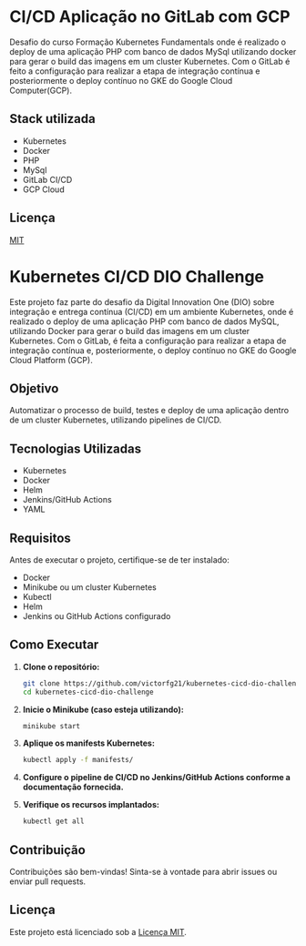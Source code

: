 # CI/CD Aplicação no GitLab com GCP

Desafio do curso Formação Kubernetes Fundamentals onde é realizado o deploy de uma aplicação PHP com banco de dados MySql utilizando docker para gerar o build das imagens em um cluster Kubernetes. Com o GitLab é feito a configuração para realizar a etapa de integração contínua e posteriormente o deploy contínuo no GKE do Google Cloud Computer(GCP).


## Stack utilizada

- Kubernetes
- Docker
- PHP
- MySql
- GitLab CI/CD
- GCP Cloud

## Licença

[MIT](https://choosealicense.com/licenses/mit/)

# Kubernetes CI/CD DIO Challenge

Este projeto faz parte do desafio da Digital Innovation One (DIO) sobre integração e entrega contínua (CI/CD) em um ambiente Kubernetes, onde é realizado o deploy de uma aplicação PHP com banco de dados MySQL, utilizando Docker para gerar o build das imagens em um cluster Kubernetes. Com o GitLab, é feita a configuração para realizar a etapa de integração contínua e, posteriormente, o deploy contínuo no GKE do Google Cloud Platform (GCP).

## Objetivo

Automatizar o processo de build, testes e deploy de uma aplicação dentro de um cluster Kubernetes, utilizando pipelines de CI/CD.

## Tecnologias Utilizadas

- Kubernetes
- Docker
- Helm
- Jenkins/GitHub Actions
- YAML

## Requisitos

Antes de executar o projeto, certifique-se de ter instalado:

- Docker
- Minikube ou um cluster Kubernetes
- Kubectl
- Helm
- Jenkins ou GitHub Actions configurado

## Como Executar

1. **Clone o repositório:**
   ```bash
   git clone https://github.com/victorfg21/kubernetes-cicd-dio-challenge.git
   cd kubernetes-cicd-dio-challenge
   ```

2. **Inicie o Minikube (caso esteja utilizando):**
   ```bash
   minikube start
   ```

3. **Aplique os manifests Kubernetes:**
   ```bash
   kubectl apply -f manifests/
   ```

4. **Configure o pipeline de CI/CD no Jenkins/GitHub Actions conforme a documentação fornecida.**

5. **Verifique os recursos implantados:**
   ```bash
   kubectl get all
   ```

## Contribuição

Contribuições são bem-vindas! Sinta-se à vontade para abrir issues ou enviar pull requests.

## Licença

Este projeto está licenciado sob a [Licença MIT](LICENSE).
